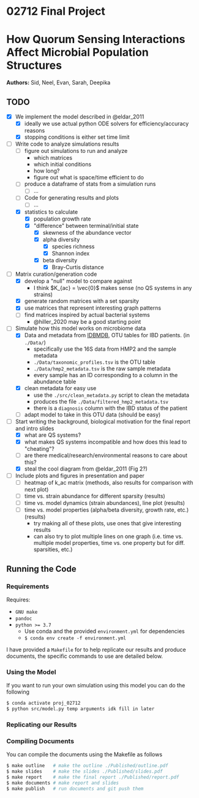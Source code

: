 02712 Final Project
===================

# How Quorum Sensing Interactions Affect Microbial Population Structures

__Authors:__ Sid, Neel, Evan, Sarah, Deepika

## TODO

- [x] We implement the model described in @eldar_2011
  - [x] ideally we use actual python ODE solvers for efficiency/accuracy reasons
  - [x] stopping conditions is either set time limit 

- [ ] Write code to analyze simulations results
   - [ ] figure out simulations to run and analyze
     - which matrices
     - which initial conditions 
     - how long?
     - figure out what is space/time efficient to do
   - [ ] produce a dataframe of stats from a simulation runs
     - [ ] ...
   - [ ] Code for generating results and plots
     - [ ] ...
   - [x] statistics to calculate
     - [x] population growth rate
     - [x] "difference" between terminal/initial state
       - [x] skewness of the abundance vector
       - [x] alpha diversity
         - [x] species richness
         - [x] Shannon index
       - [x] beta diversity
         - [x] Bray-Curtis distance

- [ ] Matrix curation/generation code
  - [x] develop a "null" model to compare against
    - I think $K_{ac} = \vec{0}$ makes sense (no QS systems in any strains)
  - [x] generate random matrices with a set sparsity
  - [x] use matrices that represent interesting graph patterns
  - [ ] find matrices inspired by actual bacterial systems
    - @hiller_2020 may be a good starting point

- [ ] Simulate how this model works on microbiome data
  - [x] Data and metadata from [IDBMDB](https://ibdmdb.org/tunnel/public/summary.html), OTU tables for IBD patients. (in `./Data/`)
    - specifically use the 16S data from HMP2 and the sample metadata
    - `./Data/taxonomic_profiles.tsv` is the OTU table
    - `./Data/hmp2_metadata.tsv` is the raw sample metadata
    - every sample has an ID corresponding to a column in the abundance table
  - [x] clean metadata for easy use
    - use the `./src/clean_metadata.py` script to clean the metadata
    - produces the file `./Data/filtered_hmp2_metadata.tsv` 
    - there is a `diagnosis` column with the IBD status of the patient
  - [ ] adapt model to take in this OTU data (should be easy)

- [ ] Start writing the background, biological motivation for the final report and intro slides
  - [x] what are QS systems?
  - [x] what makes QS systems incompatible and how does this lead to "cheating"?
  - [ ] are there medical/research/environmental reasons to care about this?
  - [x] steal the cool diagram from @eldar_2011 (Fig 2?)

- [ ] Include plots and figures in presentation and paper
  - [ ] heatmap of k_ac matrix (methods, also results for comparison with next plot)
  - [ ] time vs. strain abundance for different sparsity (results)
  - [ ] time vs. model dynamics (strain abundances), line plot (results)
  - [ ] time vs. model properties (alpha/beta diversity, growth rate, etc.) (results)
    - try making all of these plots, use ones that give interesting results
    - can also try to plot multiple lines on one graph (i.e. time vs. multiple model properties, time vs. one property but for diff. sparsities, etc.)

## Running the Code

### Requirements

Requires:
  - `GNU make`
  - `pandoc`
  - `python >= 3.7`
    - Use conda and the provided `environment.yml` for dependencies
    - `$ conda env create -f environment.yml`

I have provided a `Makefile` for to help replicate our results and produce documents, the specific commands to use are detailed below.

### Using the Model

If you want to run your own simulation using this model you can do the following

```bash
$ conda activate proj_02712
$ python src/model.py temp arguments idk fill in later
```

### Replicating our Results

### Compiling Documents

You can compile the documents using the Makefile as follows

```bash
$ make outline   # make the outline ./Published/outline.pdf
$ make slides    # make the slides ./Published/slides.pdf
$ make report    # make the final report ./Published/report.pdf
$ make documents # make report and slides
$ make publish   # run documents and git push them 
```

